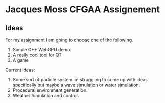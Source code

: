 # Jacques Moss CFGAA Assignement 

## Ideas

For my assignment I am going to choose one of the following.

1. Simple C++ WebGPU demo
2. A really cool tool for QT
3. A game

Current Ideas:
1. Some sort of particle system im struggling to come up with ideas specifically but maybe a wave simulation or water simulation.
2. Procedural environment generation.
3. Weather Simulation and control.